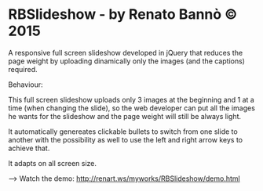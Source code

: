 # RBSlideshow - by Renato Bannò © 2015
A responsive full screen slideshow developed in jQuery that reduces the page weight by uploading dinamically only the images (and the captions) required.


Behaviour:

This full screen slideshow uploads only 3 images at the beginning and 1 at a time (when changing the slide), so the web developer can put all the images he wants for the slideshow and the page weight will still be always light.

It automatically genereates clickable bullets to switch from one slide to another with the possibility as well to use the left and right arrow keys to achieve that.

It adapts on all screen size.

--> Watch the demo: http://renart.ws/myworks/RBSlideshow/demo.html
